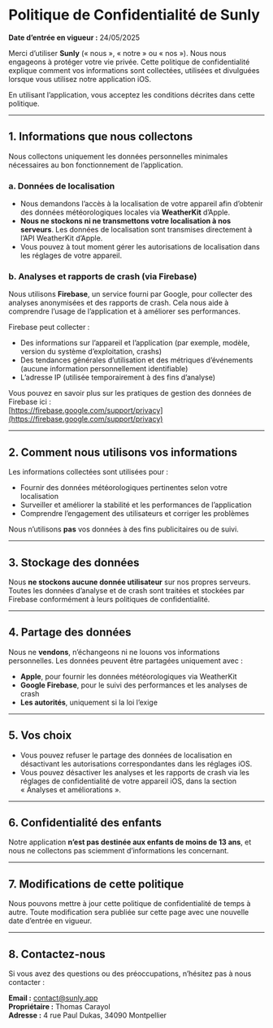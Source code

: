 # Politique de Confidentialité de Sunly

**Date d’entrée en vigueur :** 24/05/2025

Merci d’utiliser **Sunly** (« nous », « notre » ou « nos »). Nous nous engageons à protéger votre vie privée. Cette politique de confidentialité explique comment vos informations sont collectées, utilisées et divulguées lorsque vous utilisez notre application iOS.

En utilisant l’application, vous acceptez les conditions décrites dans cette politique.

---

## 1. Informations que nous collectons

Nous collectons uniquement les données personnelles minimales nécessaires au bon fonctionnement de l’application.

### a. Données de localisation

- Nous demandons l’accès à la localisation de votre appareil afin d’obtenir des données météorologiques locales via **WeatherKit** d’Apple.
- **Nous ne stockons ni ne transmettons votre localisation à nos serveurs**. Les données de localisation sont transmises directement à l’API WeatherKit d’Apple.
- Vous pouvez à tout moment gérer les autorisations de localisation dans les réglages de votre appareil.

### b. Analyses et rapports de crash (via Firebase)

Nous utilisons **Firebase**, un service fourni par Google, pour collecter des analyses anonymisées et des rapports de crash. Cela nous aide à comprendre l’usage de l’application et à améliorer ses performances.

Firebase peut collecter :
- Des informations sur l’appareil et l’application (par exemple, modèle, version du système d’exploitation, crashs)
- Des tendances générales d’utilisation et des métriques d’événements (aucune information personnellement identifiable)
- L’adresse IP (utilisée temporairement à des fins d’analyse)

Vous pouvez en savoir plus sur les pratiques de gestion des données de Firebase ici :  
[https://firebase.google.com/support/privacy](https://firebase.google.com/support/privacy)

---

## 2. Comment nous utilisons vos informations

Les informations collectées sont utilisées pour :

- Fournir des données météorologiques pertinentes selon votre localisation
- Surveiller et améliorer la stabilité et les performances de l’application
- Comprendre l’engagement des utilisateurs et corriger les problèmes

Nous n’utilisons **pas** vos données à des fins publicitaires ou de suivi.

---

## 3. Stockage des données

Nous **ne stockons aucune donnée utilisateur** sur nos propres serveurs. Toutes les données d’analyse et de crash sont traitées et stockées par Firebase conformément à leurs politiques de confidentialité.

---

## 4. Partage des données

Nous ne **vendons**, n’échangeons ni ne louons vos informations personnelles. Les données peuvent être partagées uniquement avec :

- **Apple**, pour fournir les données météorologiques via WeatherKit  
- **Google Firebase**, pour le suivi des performances et les analyses de crash  
- **Les autorités**, uniquement si la loi l’exige

---

## 5. Vos choix

- Vous pouvez refuser le partage des données de localisation en désactivant les autorisations correspondantes dans les réglages iOS.
- Vous pouvez désactiver les analyses et les rapports de crash via les réglages de confidentialité de votre appareil iOS, dans la section « Analyses et améliorations ».

---

## 6. Confidentialité des enfants

Notre application **n’est pas destinée aux enfants de moins de 13 ans**, et nous ne collectons pas sciemment d’informations les concernant.

---

## 7. Modifications de cette politique

Nous pouvons mettre à jour cette politique de confidentialité de temps à autre. Toute modification sera publiée sur cette page avec une nouvelle date d’entrée en vigueur.

---

## 8. Contactez-nous

Si vous avez des questions ou des préoccupations, n’hésitez pas à nous contacter :

**Email :** contact@sunly.app  
**Propriétaire :** Thomas Carayol  
**Adresse :** 4 rue Paul Dukas, 34090 Montpellier
